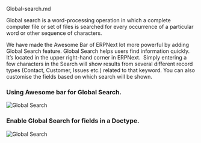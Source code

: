 <!-- add-breadcrumbs -->
Global-search.md


Global search is a word-processing operation in which a complete computer file or set of files is searched for every occurrence of a particular word or other sequence of characters.

We have made the Awesome Bar of ERPNext lot more powerful by adding Global Search feature. 
Global Search helps users find information quickly. It’s located in the upper right-hand corner in ERPNext.  Simply entering a few characters in the Search will show results from several different record types (Contact, Customer, Issues etc.) related to that keyword. You can also customise the fields based on which search will be shown.

### Using Awesome bar for Global Search.

<img alt="Global Search" class="screenshot" src="{{docs_base_url}}/assets/img/articles/Global Search .gif">

### Enable Global Search for fields in a Doctype.

<img alt="Global Search" class="screenshot" src="{{docs_base_url}}/assets/img/articles/Enable Global Search .gif">

